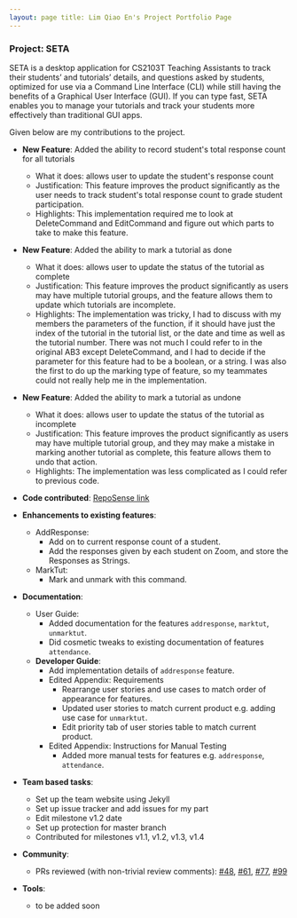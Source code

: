 ```yaml
---
layout: page title: Lim Qiao En's Project Portfolio Page
---
```


### Project: SETA

SETA is a desktop application for CS2103T Teaching Assistants to track their students’ and tutorials’ details, and
questions asked by students, optimized for use via a Command Line Interface (CLI) while still having the benefits of a
Graphical User Interface (GUI). If you can type fast, SETA enables you to manage your tutorials and track your students
more effectively than traditional GUI apps.

Given below are my contributions to the project.

* **New Feature**: Added the ability to record student's total response count for all tutorials
    * What it does: allows user to update the student's response count
    * Justification: This feature improves the product significantly as the user needs to track student's total response
      count to grade student participation.
    * Highlights: This implementation required me to look at DeleteCommand and EditCommand and figure out which parts to
      take to make this feature.

* **New Feature**: Added the ability to mark a tutorial as done
    * What it does: allows user to update the status of the tutorial as complete
    * Justification: This feature improves the product significantly as users may have multiple tutorial groups, and the
      feature allows them to update which tutorials are incomplete.
    * Highlights: The implementation was tricky, I had to discuss with my members the parameters of the function, if it
      should have just the index of the tutorial in the tutorial list, or the date and time as well as the tutorial
      number. There was not much I could refer to in the original AB3 except DeleteCommand, and I had to decide if the
      parameter for this feature had to be a boolean, or a string. I was also the first to do up the marking type of
      feature, so my teammates could not really help me in the implementation.

* **New Feature**: Added the ability to mark a tutorial as undone
    * What it does: allows user to update the status of the tutorial as incomplete
    * Justification: This feature improves the product significantly as users may have multiple tutorial group, and they
      may make a mistake in marking another tutorial as complete, this feature allows them to undo that action.
    * Highlights: The implementation was less complicated as I could refer to previous code.

* **Code contributed**: [RepoSense link]()

* **Enhancements to existing features**:
    * AddResponse:
        * Add on to current response count of a student.
        * Add the responses given by each student on Zoom, and store the Responses as Strings.
    * MarkTut:
        * Mark and unmark with this command.

* **Documentation**:
    * User Guide:
        * Added documentation for the features `addresponse`, `marktut`, `unmarktut`.
        * Did cosmetic tweaks to existing documentation of features `attendance`.
    * **Developer Guide**:
        * Add implementation details of `addresponse` feature.
        * Edited Appendix: Requirements
            * Rearrange user stories and use cases to match order of appearance for features.
            * Updated user stories to match current product e.g. adding use case for `unmarktut`.
            * Edit priority tab of user stories table to match current product.
        * Edited Appendix: Instructions for Manual Testing
            * Added more manual tests for features e.g. `addresponse`, `attendance`.

* **Team based tasks**:
    * Set up the team website using Jekyll
    * Set up issue tracker and add issues for my part
    * Edit milestone v1.2 date
    * Set up protection for master branch
    * Contributed for milestones v1.1, v1.2, v1.3, v1.4

* **Community**:
    * PRs reviewed (with non-trivial review comments):
      [\#48](https://github.com/AY2223S1-CS2103T-T08-4/tp/pull/48#pullrequestreview-1131168176),
      [\#61](https://github.com/AY2223S1-CS2103T-T08-4/tp/pull/61#pullrequestreview-1138428286),
      [\#77](https://github.com/AY2223S1-CS2103T-T08-4/tp/pull/77#discussion_r994027380),
      [\#99](https://github.com/AY2223S1-CS2103T-T08-4/tp/pull/99#pullrequestreview-1150261965)

* **Tools**:
    * to be added soon
